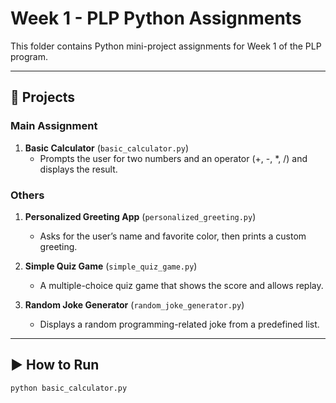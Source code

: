 # Week 1 - PLP Python Assignments

This folder contains Python mini-project assignments for Week 1 of the PLP program.

---

## 📜 Projects

### Main Assignment

1. **Basic Calculator** (`basic_calculator.py`)  
   - Prompts the user for two numbers and an operator (+, -, *, /) and displays the result.

### Others

1. **Personalized Greeting App** (`personalized_greeting.py`)  
   - Asks for the user’s name and favorite color, then prints a custom greeting.

2. **Simple Quiz Game** (`simple_quiz_game.py`)  
   - A multiple-choice quiz game that shows the score and allows replay.

3. **Random Joke Generator** (`random_joke_generator.py`)  
   - Displays a random programming-related joke from a predefined list.

---

## ▶ How to Run
```bash
python basic_calculator.py
